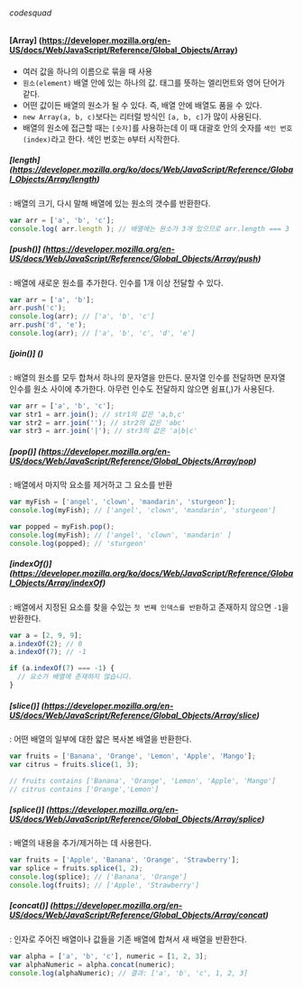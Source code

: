 ###### codesquad

#### [Array] (https://developer.mozilla.org/en-US/docs/Web/JavaScript/Reference/Global_Objects/Array)
- 여러 값을 하나의 이름으로 묶을 때 사용
- `원소(element)` 배열 안에 있는 하나의 값. 태그를 뜻하는 엘리먼트와 영어 단어가 같다.
- 어떤 값이든 배열의 원소가 될 수 있다. 즉, 배열 안에 배열도 품을 수 있다.
- `new Array(a, b, c)`보다는 리터럴 방식인 `[a, b, c]`가 많이 사용된다.
- 배열의 원소에 접근할 때는 `[숫자]`를 사용하는데 이 때 대괄호 안의 숫자를 `색인 번호(index)`라고 한다.
색인 번호는 `0`부터 시작한다.

##### [length] (https://developer.mozilla.org/ko/docs/Web/JavaScript/Reference/Global_Objects/Array/length)<br>
: 배열의 크기, 다시 말해 배열에 있는 원소의 갯수를 반환한다.

```javascript
var arr = ['a', 'b', 'c'];
console.log( arr.length ); // 배열에는 원소가 3개 있으므로 arr.length === 3
```

##### [push()] (https://developer.mozilla.org/en-US/docs/Web/JavaScript/Reference/Global_Objects/Array/push)<br>
: 배열에 새로운 원소를 추가한다. 인수를 1개 이상 전달할 수 있다.

```javascript
var arr = ['a', 'b'];
arr.push('c');
console.log(arr); // ['a', 'b', 'c']
arr.push('d', 'e');
console.log(arr); // ['a', 'b', 'c', 'd', 'e']
```

##### [join()] ()
: 배열의 원소를 모두 합쳐서 하나의 문자열을 만든다. 문자열 인수를 전달하면 문자열 인수를 원소 사이에 추가한다. 아무런 인수도 전달하지 않으면 쉼표(,)가 사용된다.

```javascript
var arr = ['a', 'b', 'c'];
var str1 = arr.join(); // str1의 값은 'a,b,c'
var str2 = arr.join(''); // str2의 값은 'abc'
var str3 = arr.join('|'); // str3의 값은 'a|b|c'
```
##### [pop()] (https://developer.mozilla.org/en-US/docs/Web/JavaScript/Reference/Global_Objects/Array/pop)<br>
: 배열에서 마지막 요소를 제거하고 그 요소를 반환 <br>

```javascript
var myFish = ['angel', 'clown', 'mandarin', 'sturgeon'];
console.log(myFish); // ['angel', 'clown', 'mandarin', 'sturgeon']

var popped = myFish.pop();
console.log(myFish); // ['angel', 'clown', 'mandarin' ]
console.log(popped); // 'sturgeon'
```

##### [indexOf()] (https://developer.mozilla.org/ko/docs/Web/JavaScript/Reference/Global_Objects/Array/indexOf)<br>
: 배열에서 지정된 요소를 찾을 수있는 `첫 번째 인덱스를 반환`하고 존재하지 않으면 `-1`을 반환한다.<br>

```javascript
var a = [2, 9, 9];
a.indexOf(2); // 0
a.indexOf(7); // -1

if (a.indexOf(7) === -1) {
  // 요소가 배열에 존재하지 않습니다.
}
```

##### [slice()] (https://developer.mozilla.org/en-US/docs/Web/JavaScript/Reference/Global_Objects/Array/slice)<br>
: 어떤 배열의 일부에 대한 얇은 복사본 배열을 반환한다.

```JavaScript
var fruits = ['Banana', 'Orange', 'Lemon', 'Apple', 'Mango'];
var citrus = fruits.slice(1, 3);

// fruits contains ['Banana', 'Orange', 'Lemon', 'Apple', 'Mango']
// citrus contains ['Orange','Lemon']
```

##### [splice()] (https://developer.mozilla.org/en-US/docs/Web/JavaScript/Reference/Global_Objects/Array/splice)<br>
: 배열의 내용을 추가/제거하는 데 사용한다.

```JavaScript
var fruits = ['Apple', 'Banana', 'Orange', 'Strawberry'];
var splice = fruits.splice(1, 2);
console.log(splice); // ['Banana', 'Orange']
console.log(fruits); // ['Apple', 'Strawberry']
```

##### [concat()] (https://developer.mozilla.org/en-US/docs/Web/JavaScript/Reference/Global_Objects/Array/concat)<br>
: 인자로 주어진 배열이나 값들을 기존 배열에 합쳐서 새 배열을 반환한다.

```JavaScript
var alpha = ['a', 'b', 'c'], numeric = [1, 2, 3];
var alphaNumeric = alpha.concat(numeric);
console.log(alphaNumeric); // 결과: ['a', 'b', 'c', 1, 2, 3]
```
